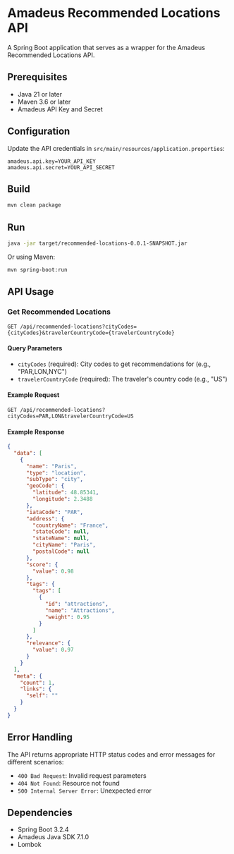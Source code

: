 # Amadeus Recommended Locations API

A Spring Boot application that serves as a wrapper for the Amadeus Recommended Locations API.

## Prerequisites

- Java 21 or later
- Maven 3.6 or later
- Amadeus API Key and Secret

## Configuration

Update the API credentials in `src/main/resources/application.properties`:

```properties
amadeus.api.key=YOUR_API_KEY
amadeus.api.secret=YOUR_API_SECRET
```

## Build

```bash
mvn clean package
```

## Run

```bash
java -jar target/recommended-locations-0.0.1-SNAPSHOT.jar
```

Or using Maven:

```bash
mvn spring-boot:run
```

## API Usage

### Get Recommended Locations

```
GET /api/recommended-locations?cityCodes={cityCodes}&travelerCountryCode={travelerCountryCode}
```

#### Query Parameters

- `cityCodes` (required): City codes to get recommendations for (e.g., "PAR,LON,NYC")
- `travelerCountryCode` (required): The traveler's country code (e.g., "US")

#### Example Request

```
GET /api/recommended-locations?cityCodes=PAR,LON&travelerCountryCode=US
```

#### Example Response

```json
{
  "data": [
    {
      "name": "Paris",
      "type": "location",
      "subType": "city",
      "geoCode": {
        "latitude": 48.85341,
        "longitude": 2.3488
      },
      "iataCode": "PAR",
      "address": {
        "countryName": "France",
        "stateCode": null,
        "stateName": null,
        "cityName": "Paris",
        "postalCode": null
      },
      "score": {
        "value": 0.98
      },
      "tags": {
        "tags": [
          {
            "id": "attractions",
            "name": "Attractions",
            "weight": 0.95
          }
        ]
      },
      "relevance": {
        "value": 0.97
      }
    }
  ],
  "meta": {
    "count": 1,
    "links": {
      "self": ""
    }
  }
}
```

## Error Handling

The API returns appropriate HTTP status codes and error messages for different scenarios:

- `400 Bad Request`: Invalid request parameters
- `404 Not Found`: Resource not found
- `500 Internal Server Error`: Unexpected error

## Dependencies

- Spring Boot 3.2.4
- Amadeus Java SDK 7.1.0
- Lombok